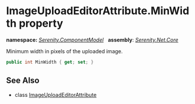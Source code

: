 # ImageUploadEditorAttribute.MinWidth property
**namespace:** *[Serenity.ComponentModel](../../README.md#serenity.componentmodel-namespace)*   **assembly**: *[Serenity.Net.Core](../../README.md)*

Minimum width in pixels of the uploaded image.

```csharp
public int MinWidth { get; set; }
```

## See Also

* class [ImageUploadEditorAttribute](../ImageUploadEditorAttribute.md)